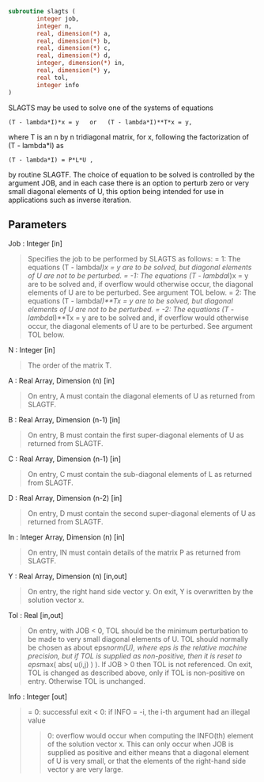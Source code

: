 ```fortran
subroutine slagts (
		integer job,
		integer n,
		real, dimension(*) a,
		real, dimension(*) b,
		real, dimension(*) c,
		real, dimension(*) d,
		integer, dimension(*) in,
		real, dimension(*) y,
		real tol,
		integer info
)
```

 SLAGTS may be used to solve one of the systems of equations

    (T - lambda*I)*x = y   or   (T - lambda*I)**T*x = y,

 where T is an n by n tridiagonal matrix, for x, following the
 factorization of (T - lambda*I) as

    (T - lambda*I) = P*L*U ,

 by routine SLAGTF. The choice of equation to be solved is
 controlled by the argument JOB, and in each case there is an option
 to perturb zero or very small diagonal elements of U, this option
 being intended for use in applications such as inverse iteration.

## Parameters
Job : Integer [in]
> Specifies the job to be performed by SLAGTS as follows:
> =  1: The equations  (T - lambda*I)x = y  are to be solved,
> but diagonal elements of U are not to be perturbed.
> = -1: The equations  (T - lambda*I)x = y  are to be solved
> and, if overflow would otherwise occur, the diagonal
> elements of U are to be perturbed. See argument TOL
> below.
> =  2: The equations  (T - lambda*I)**Tx = y  are to be solved,
> but diagonal elements of U are not to be perturbed.
> = -2: The equations  (T - lambda*I)**Tx = y  are to be solved
> and, if overflow would otherwise occur, the diagonal
> elements of U are to be perturbed. See argument TOL
> below.

N : Integer [in]
> The order of the matrix T.

A : Real Array, Dimension (n) [in]
> On entry, A must contain the diagonal elements of U as
> returned from SLAGTF.

B : Real Array, Dimension (n-1) [in]
> On entry, B must contain the first super-diagonal elements of
> U as returned from SLAGTF.

C : Real Array, Dimension (n-1) [in]
> On entry, C must contain the sub-diagonal elements of L as
> returned from SLAGTF.

D : Real Array, Dimension (n-2) [in]
> On entry, D must contain the second super-diagonal elements
> of U as returned from SLAGTF.

In : Integer Array, Dimension (n) [in]
> On entry, IN must contain details of the matrix P as returned
> from SLAGTF.

Y : Real Array, Dimension (n) [in,out]
> On entry, the right hand side vector y.
> On exit, Y is overwritten by the solution vector x.

Tol : Real [in,out]
> On entry, with  JOB < 0, TOL should be the minimum
> perturbation to be made to very small diagonal elements of U.
> TOL should normally be chosen as about eps*norm(U), where eps
> is the relative machine precision, but if TOL is supplied as
> non-positive, then it is reset to eps*max( abs( u(i,j) ) ).
> If  JOB > 0  then TOL is not referenced.
> On exit, TOL is changed as described above, only if TOL is
> non-positive on entry. Otherwise TOL is unchanged.

Info : Integer [out]
> = 0: successful exit
> < 0: if INFO = -i, the i-th argument had an illegal value
> > 0: overflow would occur when computing the INFO(th)
> element of the solution vector x. This can only occur
> when JOB is supplied as positive and either means
> that a diagonal element of U is very small, or that
> the elements of the right-hand side vector y are very
> large.

